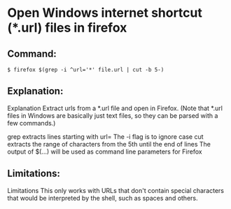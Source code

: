 # Open Windows internet shortcut (*.url) files in firefox

## Command:
```
$ firefox $(grep -i ^url='*' file.url | cut -b 5-)
```

## Explanation:
Explanation
Extract urls from a *.url file and open in Firefox. (Note that *.url files in Windows are basically just text files, so they can be parsed with a few commands.)

grep extracts lines starting with url=
The -i flag is to ignore case
cut extracts the range of characters from the 5th until the end of lines
The output of $(...) will be used as command line parameters for Firefox

## Limitations:
Limitations
This only works with URLs that don't contain special characters that would be interpreted by the shell, such as spaces and others.

